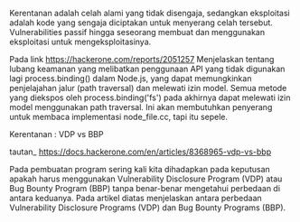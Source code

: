 Kerentanan adalah celah alami yang tidak disengaja, sedangkan eksploitasi adalah kode yang sengaja diciptakan untuk menyerang celah tersebut. Vulnerabilities passif hingga seseorang membuat dan menggunakan eksploitasi untuk mengeksploitasinya.

Pada link https://hackerone.com/reports/2051257 Menjelaskan tentang lubang keamanan yang melibatkan penggunaan API yang tidak digunakan lagi process.binding() dalam Node.js, yang dapat memungkinkan penjelajahan jalur (path traversal) dan melewati izin model. Semua metode yang diekspos oleh process.binding('fs') pada akhirnya dapat melewati izin model menggunakan path traversal. Ini akan membutuhkan penyerang untuk membaca implementasi node_file.cc, tapi itu sepele.

Kerentanan : VDP vs BBP

tautan_ https://docs.hackerone.com/en/articles/8368965-vdp-vs-bbp

Pada pembuatan program sering kali kita dihadapkan pada keputusan apakah harus menggunakan Vulnerability Disclosure Program (VDP) atau Bug Bounty Program (BBP) tanpa benar-benar mengetahui perbedaan di antara keduanya. Pada artikel diatas menjelaskan antara perbedaan Vulnerability Disclosure Programs (VDP) dan Bug Bounty Programs (BBP).
